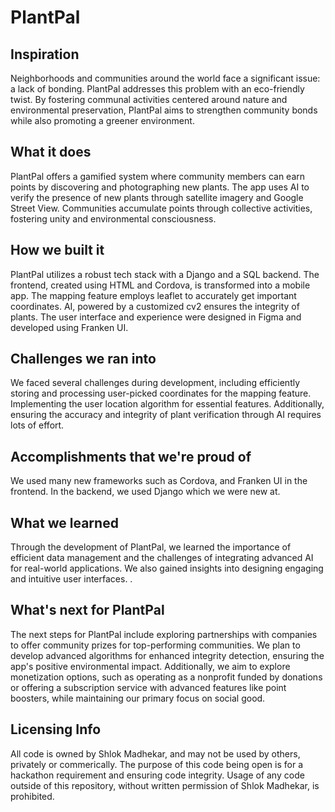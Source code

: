 # PlantPal

## Inspiration

Neighborhoods and communities around the world face a significant issue: a lack of bonding. PlantPal addresses this problem with an eco-friendly twist. By fostering communal activities centered around nature and environmental preservation, PlantPal aims to strengthen community bonds while also promoting a greener environment.

## What it does

PlantPal offers a gamified system where community members can earn points by discovering and photographing new plants. The app uses AI to verify the presence of new plants through satellite imagery and Google Street View. Communities accumulate points through collective activities, fostering unity and environmental consciousness.

## How we built it

PlantPal utilizes a robust tech stack with a Django and a SQL backend. The frontend, created using HTML and Cordova, is transformed into a mobile app. The mapping feature employs leaflet to accurately get important coordinates. AI, powered by a customized cv2 ensures the integrity of plants. The user interface and experience were designed in Figma and developed using Franken UI.

## Challenges we ran into

We faced several challenges during development, including efficiently storing and processing user-picked coordinates for the mapping feature. Implementing the user location  algorithm for essential features. Additionally, ensuring the accuracy and integrity of plant verification through AI requires lots of effort.

## Accomplishments that we're proud of

We used many new frameworks such as Cordova,  and Franken UI in the frontend. In the backend, we used Django which we were new at.

## What we learned

Through the development of PlantPal, we learned the importance of efficient data management and the challenges of integrating advanced AI for real-world applications. We also gained insights into designing engaging and intuitive user interfaces. .

## What's next for PlantPal

The next steps for PlantPal include exploring partnerships with companies to offer community prizes for top-performing communities. We plan to develop advanced algorithms for enhanced integrity detection, ensuring the app's positive environmental impact. Additionally, we aim to explore monetization options, such as operating as a nonprofit funded by donations or offering a subscription service with advanced features like point boosters, while maintaining our primary focus on social good.



## Licensing Info
All code is owned by Shlok Madhekar, and may not be used by others, privately or commerically. The purpose of this code being open is for a hackathon requirement and ensuring code integrity. Usage of any code outside of this repository, without written permission of Shlok Madhekar, is prohibited.

